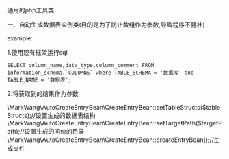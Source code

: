 通用的php工具类

一、自动生成数据表实例类(目的是为了防止数组作为参数,导致程序不健壮)

example:

1.使用现有框架运行sql
    
    SELECT column_name,data_type,column_comment FROM information_schema.`COLUMNS` where TABLE_SCHEMA = '数据库' and TABLE_NAME = '数据表';    

2.将获取到的结果作为参数
    
\MarkWang\AutoCreateEntryBean\CreateEntryBean::setTableStructs($tableStructs);//设置生成的数据表结构
\MarkWang\AutoCreateEntryBean\CreateEntryBean::setTargetPath($targetPath);//设置生成的问价的目录
\MarkWang\AutoCreateEntryBean\CreateEntryBean::createEntryBean();//生成文件


